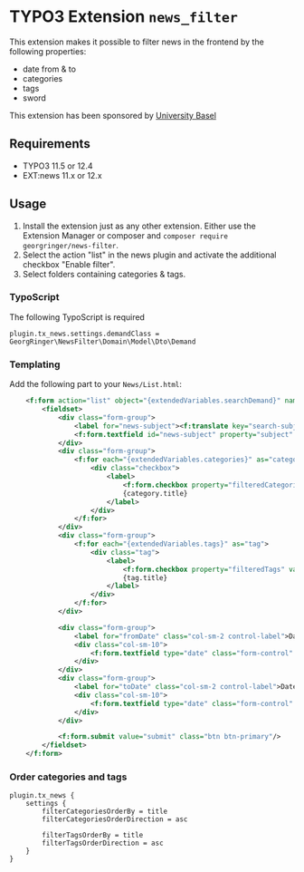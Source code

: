 # TYPO3 Extension `news_filter`

This extension makes it possible to filter news in the frontend by the following properties:

- date from & to
- categories
- tags
- sword

This extension has been sponsored by [University Basel](https://www.unibas.ch)

## Requirements

- TYPO3 11.5 or 12.4
- EXT:news 11.x or 12.x

## Usage

1. Install the extension just as any other extension. Either use the Extension Manager or composer and `composer require georgringer/news-filter`.
2. Select the action "list" in the news plugin and activate the additional checkbox "Enable filter".
3. Select folders containing categories & tags.

### TypoScript

The following TypoScript is required

```typo3_typoscript
plugin.tx_news.settings.demandClass = GeorgRinger\NewsFilter\Domain\Model\Dto\Demand
```

### Templating

Add the following part to your `News/List.html`:

```xml
	<f:form action="list" object="{extendedVariables.searchDemand}" name="search" class="form-horizontal">
		<fieldset>
			<div class="form-group">
				<label for="news-subject"><f:translate key="search-subject" /></label>
				<f:form.textfield id="news-subject" property="subject" class="form-control"/>
			</div>
			<div class="form-group">
				<f:for each="{extendedVariables.categories}" as="category">
					<div class="checkbox">
						<label>
							<f:form.checkbox property="filteredCategories" value="{category.uid}"/>
							{category.title}
						</label>
					</div>
				</f:for>
			</div>
			<div class="form-group">
				<f:for each="{extendedVariables.tags}" as="tag">
					<div class="tag">
						<label>
							<f:form.checkbox property="filteredTags" value="{tag.uid}"/>
							{tag.title}
						</label>
					</div>
				</f:for>
			</div>

			<div class="form-group">
				<label for="fromDate" class="col-sm-2 control-label">Date from</label>
				<div class="col-sm-10">
					<f:form.textfield type="date" class="form-control" id="fromDate" property="fromDate"/>
				</div>
			</div>
			<div class="form-group">
				<label for="toDate" class="col-sm-2 control-label">Date to</label>
				<div class="col-sm-10">
					<f:form.textfield type="date" class="form-control" id="toDate" property="toDate"/>
				</div>
			</div>

			<f:form.submit value="submit" class="btn btn-primary"/>
		</fieldset>
	</f:form>
```

### Order categories and tags

```typo3_typoscript
plugin.tx_news {
	settings {
		filterCategoriesOrderBy = title
		filterCategoriesOrderDirection = asc

		filterTagsOrderBy = title
		filterTagsOrderDirection = asc
	}
}
```
